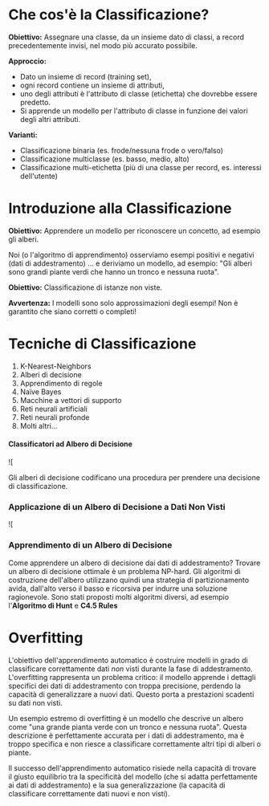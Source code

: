 
# Che cos'è la Classificazione?

**Obiettivo:** Assegnare una classe, da un insieme dato di classi, a record precedentemente invisi, nel modo più accurato possibile.

**Approccio:**

* Dato un insieme di record (training set),
* ogni record contiene un insieme di attributi,
* uno degli attributi è l'attributo di classe (etichetta) che dovrebbe essere predetto.
* Si apprende un modello per l'attributo di classe in funzione dei valori degli altri attributi.

**Varianti:**

* Classificazione binaria (es. frode/nessuna frode o vero/falso)
* Classificazione multiclasse (es. basso, medio, alto)
* Classificazione multi-etichetta (più di una classe per record, es. interessi dell'utente)

# Introduzione alla Classificazione

**Obiettivo:** Apprendere un modello per riconoscere un concetto, ad esempio gli alberi.

Noi (o l'algoritmo di apprendimento) osserviamo esempi positivi e negativi (dati di addestramento) ... e deriviamo un modello, ad esempio: "Gli alberi sono grandi piante verdi che hanno un tronco e nessuna ruota".

**Obiettivo:** Classificazione di istanze non viste.

**Avvertenza:** I modelli sono solo approssimazioni degli esempi! Non è garantito che siano corretti o completi!

# Tecniche di Classificazione

1. K-Nearest-Neighbors
2. Alberi di decisione
3. Apprendimento di regole
4. Naïve Bayes
5. Macchine a vettori di supporto
6. Reti neurali artificiali
7. Reti neurali profonde
8. Molti altri...

#### Classificatori ad Albero di Decisione

![[](_page_5_Figure_1.jpeg)

Gli alberi di decisione codificano una procedura per prendere una decisione di classificazione.

### Applicazione di un Albero di Decisione a Dati Non Visti

![[](_page_6_Figure_1.jpeg)
### Apprendimento di un Albero di Decisione

Come apprendere un albero di decisione dai dati di addestramento? Trovare un albero di decisione ottimale è un problema NP-hard. Gli algoritmi di costruzione dell'albero utilizzano quindi una strategia di partizionamento avida, dall'alto verso il basso e ricorsiva per indurre una soluzione ragionevole. Sono stati proposti molti algoritmi diversi, ad esempio l'**Algoritmo di Hunt** e **C4.5 Rules**

# Overfitting

L'obiettivo dell'apprendimento automatico è costruire modelli in grado di classificare correttamente dati *non* visti durante la fase di addestramento. L'overfitting rappresenta un problema critico: il modello apprende i dettagli specifici dei dati di addestramento con troppa precisione, perdendo la capacità di generalizzare a nuovi dati. Questo porta a prestazioni scadenti su dati non visti.

Un esempio estremo di overfitting è un modello che descrive un albero come "una grande pianta verde con un tronco e nessuna ruota". Questa descrizione è perfettamente accurata per i dati di addestramento, ma è troppo specifica e non riesce a classificare correttamente altri tipi di alberi o piante.

Il successo dell'apprendimento automatico risiede nella capacità di trovare il giusto equilibrio tra la specificità del modello (che si adatta perfettamente ai dati di addestramento) e la sua generalizzazione (la capacità di classificare correttamente dati nuovi e non visti).
